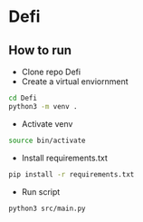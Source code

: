 # Defi
## How to run
- Clone repo Defi
- Create a virtual enviornment
```sh
cd Defi
python3 -m venv .
```
- Activate venv
```sh
source bin/activate
```
- Install requirements.txt
```sh
pip install -r requirements.txt
```
- Run script
```sh
python3 src/main.py
```




